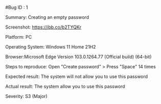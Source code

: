 #Bug ID : 1

Summary: Creating an empty password

Screenshot: https://ibb.co/b2TYQKr

Platform: PC

Operating System: Windows 11 Home 21H2

Browser:Microsoft Edge
Version 103.0.1264.77 (Official build) (64-bit)

Steps to reproduce: Open "Create password" > Press "Space" 14 times

Expected result: The system will not allow you to use this password

Actual result: The system allow you to use this password

Severity: S3 (Major)